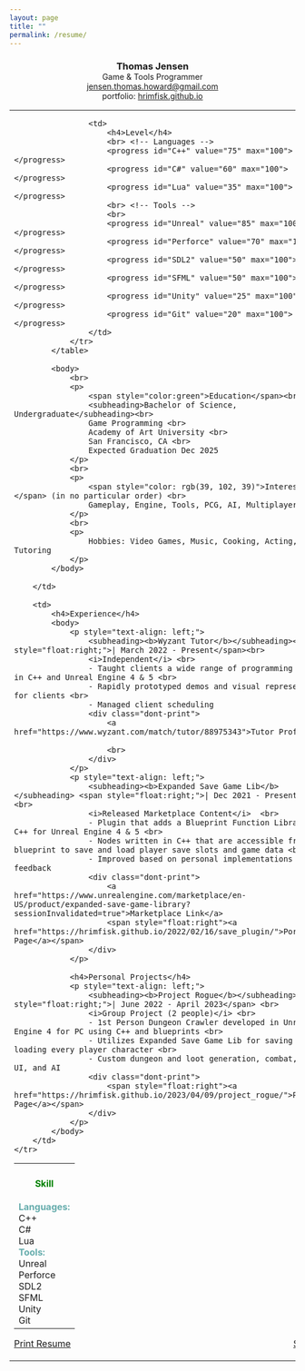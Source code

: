 ```yaml
---
layout: page
title: ""
permalink: /resume/
---
```


<!--<object data="/assets/resume.pdf" width="100%" height="600"></object>-->
<style>
h3
{
    text-align: center;
    margin-bottom: 0;
}
h4
{
    text-align: center;
    color: green;
}
subheading
{
    color:rgb(101, 172, 172);
}
table.skill
{
    border: 0px solid black;
}
table, th, td {
    border: 0px solid black;
    vertical-align: top;
}
</style>

<h3>Thomas Jensen</h3>
<center>
    Game & Tools Programmer<br>
    <a href="jensen.thomas.howard@gmail.com">jensen.thomas.howard@gmail.com</a><br>
    portfolio: <a href="https://www.hrimfisk.github.io">hrimfisk.github.io</a>
    </center>
<table style="width:100%">
    <tr>
        <td style="width: 35%; border-right: 0px solid green"> <!-- 35 is the minimum for the left column. it will not shrink any more -->
            <table class="skill">  
                <tr>
                    <td>
                        <h4>Skill</h4>
                        <subheading><b>Languages:</b></subheading> <br>
                        C++ <br>
                        C# <br>
                        Lua <br>
                        <subheading><b>Tools:</b></subheading> <br>
                        Unreal <br> 
                        Perforce <br>
                        SDL2 <br>
                        SFML <br>
                        Unity <br>
                        Git
                    </td>

                    <td>
                        <h4>Level</h4>
                        <br> <!-- Languages -->
                        <progress id="C++" value="75" max="100"></progress>
                        <progress id="C#" value="60" max="100"></progress>
                        <progress id="Lua" value="35" max="100"></progress>
                        <br> <!-- Tools -->
                        <br>
                        <progress id="Unreal" value="85" max="100"></progress>
                        <progress id="Perforce" value="70" max="100"></progress>
                        <progress id="SDL2" value="50" max="100"></progress>
                        <progress id="SFML" value="50" max="100"></progress>
                        <progress id="Unity" value="25" max="100"></progress>
                        <progress id="Git" value="20" max="100"></progress>        
                    </td>         
                </tr>               
            </table>	    

            <body>
                <br>
                <p>
                    <span style="color:green">Education</span><br>
                    <subheading>Bachelor of Science, Undergraduate</subheading><br>
                    Game Programming <br>
                    Academy of Art University <br>
                    San Francisco, CA <br>
                    Expected Graduation Dec 2025
                </p>
                <br>			
                <p> 
                    <span style="color: rgb(39, 102, 39)">Interests:</span> (in no particular order) <br>
                    Gameplay, Engine, Tools, PCG, AI, Multiplayer, UI
                </p>
                <br>
                <p>
                    Hobbies: Video Games, Music, Cooking, Acting, Movies, Tutoring
                </p>
            </body>
        
        </td>

        <td>
            <h4>Experience</h4>
            <body>
                <p style="text-align: left;">
                    <subheading><b>Wyzant Tutor</b></subheading><span style="float:right;">| March 2022 - Present</span><br>
                    <i>Independent</i> <br>
                    - Taught clients a wide range of programming concepts in C++ and Unreal Engine 4 & 5 <br>
                    - Rapidly prototyped demos and visual representations for clients <br>
                    - Managed client scheduling
                    <div class="dont-print">
                        <a href="https://www.wyzant.com/match/tutor/88975343">Tutor Profile</a>

                        <br>
                    </div>
                </p>
                <p style="text-align: left;">
                    <subheading><b>Expanded Save Game Lib</b></subheading> <span style="float:right;">| Dec 2021 - Present</span> <br>
                    <i>Released Marketplace Content</i>  <br>
                    - Plugin that adds a Blueprint Function Library in C++ for Unreal Engine 4 & 5 <br>
                    - Nodes written in C++ that are accessible from any blueprint to save and load player save slots and game data <br>
                    - Improved based on personal implementations and user feedback
                    <div class="dont-print">
                        <a href="https://www.unrealengine.com/marketplace/en-US/product/expanded-save-game-library?sessionInvalidated=true">Marketplace Link</a>
                        <span style="float:right"><a href="https://hrimfisk.github.io/2022/02/16/save_plugin/">Portfolio Page</a></span>
                    </div>
                </p>

                <h4>Personal Projects</h4>
                <p style="text-align: left;">
                    <subheading><b>Project Rogue</b></subheading> <span style="float:right;">| June 2022 - April 2023</span> <br>
                    <i>Group Project (2 people)</i> <br>
                    - 1st Person Dungeon Crawler developed in Unreal Engine 4 for PC using C++ and blueprints <br>
                    - Utilizes Expanded Save Game Lib for saving and loading every player character <br>
                    - Custom dungeon and loot generation, combat, spells, UI, and AI
                    <div class="dont-print">
                        <span style="float:right"><a href="https://hrimfisk.github.io/2023/04/09/project_rogue/">Portfolio Page</a></span>
                    </div>
                </p>
            </body>
        </td>
    </tr>
</table>

<div class="dont-print">
    <p>
        <a href="javascript:window.print();">Print Resume</a>
        <span style="float: right">
            <a href="/assets/Resume_ThomasJensen.pdf" download>
                    Save PDF
            </a>
        </span>
    </p>
</div>